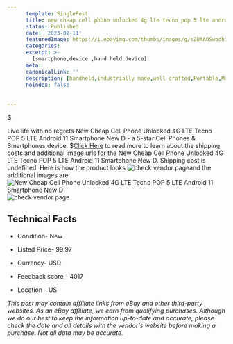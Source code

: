 ```yaml
---
      template: SinglePost
      title: new cheap cell phone unlocked 4g lte tecno pop 5 lte android 11 smartphone new d
      status: Published
      date: '2023-02-11'
      featuredImage: https://i.ebayimg.com/thumbs/images/g/sZUAAOSwodhiNO70/s-l225.jpg
      categories: 
      excerpt: >-
        [smartphone,device ,hand held device]
      meta:
      canonicalLink: ''
      description: [handheld,industrially made,well crafted,Portable,Mobile,Compact,Convenient,Lightweight,Maneuverable,Man-portable,Miniature,Carriable,Hand-held,Light,Holdable,Transportable,Mobile device,Pocket-sized,On-the-go,Wireless,Cordless,Compact size,Convenient size, smartphone,device ,hand held device]
      noindex: false
      
        
---
```

$

Live life with no regrets New Cheap Cell Phone Unlocked 4G LTE Tecno POP 5 LTE Android 11 Smartphone New D - a 5-star Cell Phones & Smartphones device.
$[Click Here](https://www.ebay.com/itm/225220333023?hash=item34702d8ddf%3Ag%3AsZUAAOSwodhiNO70&amdata=enc%3AAQAHAAAA4PiQVJdqzuy6%2Bp27F25GpdCjCPaW%2FmYsG8ealA5dIr9vt4IJ2nHidNsCn4oLqzZQIwQ3Uku%2FiqAuaoePR0SyDFPgROyLG05ZmbZKfTG9WDhO1jy0hHHRKu0MtgbgOzP01Iv0cY604cNriQwFp1udJk%2FUIVIYdM7TEyopnrYC0JfZ6m5SJdFSErwKCIkbMOdZSgBK6ttC9T%2B4Z98mnQQZ0xf9uoKrw11B8V0LtnQQupNibswOalCEH3PFrBmci%2FPEwn%2B%2FwqEbcud7V5ZVaAXbo9ZGU6hgEnzG7UHhCWLV%2FGDS&mkevt=1&mkcid=1&mkrid=711-53200-19255-0&campid=%253CePNCampaignId%253E&customid=%253CreferenceId%253E&toolid=10049) to read more to learn about the shipping costs and additional image urls for the New Cheap Cell Phone Unlocked 4G LTE Tecno POP 5 LTE Android 11 Smartphone New D. Shipping cost is undefined. Here is how the product looks ![check vendor page](https://i.ebayimg.com/thumbs/images/g/sZUAAOSwodhiNO70/s-l225.jpg)and the additional images are![New Cheap Cell Phone Unlocked 4G LTE Tecno POP 5 LTE Android 11 Smartphone New D](https://i.ebayimg.com/images/g/sZUAAOSwodhiNO70/s-l1600.jpg)![check vendor page](https://origin-galleryplus.ebayimg.com/ws/web/225220333023_2_0_1/225x225.jpg,https://origin-galleryplus.ebayimg.com/ws/web/225220333023_3_0_1/225x225.jpg,https://origin-galleryplus.ebayimg.com/ws/web/225220333023_4_0_1/225x225.jpg,https://origin-galleryplus.ebayimg.com/ws/web/225220333023_5_0_1/225x225.jpg,https://origin-galleryplus.ebayimg.com/ws/web/225220333023_6_0_1/225x225.jpg,https://origin-galleryplus.ebayimg.com/ws/web/225220333023_7_0_1/225x225.jpg,https://origin-galleryplus.ebayimg.com/ws/web/225220333023_8_0_1/225x225.jpg,https://origin-galleryplus.ebayimg.com/ws/web/225220333023_9_0_1/225x225.jpg,https://origin-galleryplus.ebayimg.com/ws/web/225220333023_10_0_1/225x225.jpg,https://origin-galleryplus.ebayimg.com/ws/web/225220333023_11_0_1/225x225.jpg,https://origin-galleryplus.ebayimg.com/ws/web/225220333023_12_0_1/225x225.jpg)



 ## Technical Facts 



     
      

 - Condition- New 


      

 - Listed Price- 99.97 


      

 - Currency- USD 


      

 - Feedback score - 4017 


      

 - Location - US 


      
      

 *_This post may contain affiliate links from eBay and other third-party websites. As an eBay affiliate, we earn from qualifying purchases. Although we do our best to keep the information up-to-date and accurate, please check the date and all details with the vendor's website before making a purchase. Not all data may be accurate._*






